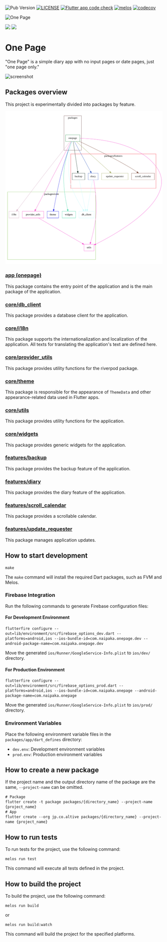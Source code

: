 ![Pub Version](https://img.shields.io/badge/dynamic/yaml?color=blue&label=release&query=version&url=https://raw.githubusercontent.com/naipaka/onepage/main/packages/app/pubspec.yaml)
[![LICENSE](https://img.shields.io/badge/license-MIT-blue.svg)](./LICENSE)
[![Flutter app code check](https://github.com/naipaka/onepage/actions/workflows/flutter-app-code-check.yml/badge.svg)](https://github.com/naipaka/onepage/actions/workflows/flutter-app-code-check.yml)
[![melos](https://img.shields.io/badge/maintained%20with-melos-f700ff.svg?style=flat-square)](https://github.com/invertase/melos)
[![codecov](https://codecov.io/gh/naipaka/onepage/graph/badge.svg?token=VSKGRHHHYW)](https://codecov.io/gh/naipaka/onepage)

<img src="./docs/icon.png" alt="One Page" width="200px" height="200px">

[<img src="./docs/appstore-badge.png" height="50">](https://apps.apple.com/us/app/one-page-simple-diary/id6738889085)
[<img src="./docs/google-play-badge.png" height="50">](https://play.google.com/store/apps/details?id=com.naipaka.onepage)

# One Page

"One Page" is a simple diary app with no input pages or date pages, just "one page only."

![screenshot](./docs/store-en.png)

## Packages overview

This project is experimentally divided into packages by feature.

![dependency_graph](./docs/dependency_graph.svg)

### [app (onepage)](packages/app)

This package contains the entry point of the application and is the main package of the application.

### [core/db_client](packages/core/db_client)

This package provides a database client for the application.

### [core/i18n](packages/core/i18n)

This package supports the internationalization and localization of the application. All texts for translating the application's text are defined here.

### [core/provider_utils](packages/core/provider_utils)

This package provides utility functions for the riverpod package.

### [core/theme](packages/core/theme)

This package is responsible for the appearance of `ThemeData` and other appearance-related data used in Flutter apps.

### [core/utils](packages/core/utils)

This package provides utility functions for the application.

### [core/widgets](packages/core/widgets)

This package provides generic widgets for the application.

### [features/backup](packages/features/backup)

This package provides the backup feature of the application.

### [features/diary](packages/features/diary)

This package provides the diary feature of the application.

### [features/scroll_calendar](packages/features/scroll_calendar)

This package provides a scrollable calendar.

### [features/update_requester](packages/features/update_requester)

This package manages application updates.

## How to start development

```shell
make
```

The `make` command will install the required Dart packages, such as FVM and Melos.

### Firebase Integration
Run the following commands to generate Firebase configuration files:

#### For Development Environment
```shell
flutterfire configure --out=lib/environment/src/firebase_options_dev.dart --platforms=android,ios --ios-bundle-id=com.naipaka.onepage.dev --android-package-name=com.naipaka.onepage.dev
```

Move the generated `ios/Runner/GoogleService-Info.plist` to `ios/dev/` directory.

#### For Production Environment
```shell
flutterfire configure --out=lib/environment/src/firebase_options_prod.dart --platforms=android,ios --ios-bundle-id=com.naipaka.onepage --android-package-name=com.naipaka.onepage
```

Move the generated `ios/Runner/GoogleService-Info.plist` to `ios/prod/` directory.

### Environment Variables
Place the following environment variable files in the `packages/app/dart_defines` directory:
- `dev.env`: Development environment variables
- `prod.env`: Production environment variables

## How to create a new package

If the project name and the output directory name of the package are the same,
`--project-name` can be omitted.

```shell
# Package
flutter create -t package packages/{directory_name} --project-name {project_name}
# App
flutter create --org jp.co.altive packages/{directory_name} --project-name {project_name}
```

## How to run tests

To run tests for the project, use the following command:

```shell
melos run test
```

This command will execute all tests defined in the project.

## How to build the project

To build the project, use the following command:

```shell
melos run build
```

or 

```shell
melos run build:watch
```

This command will build the project for the specified platforms.
